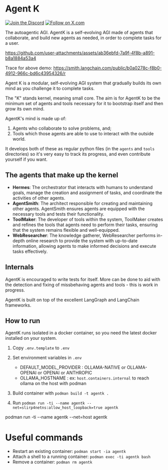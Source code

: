 # Agent K

[![Join the Discord](https://img.shields.io/badge/Discord-Join%20our%20server-5865F2?style=for-the-badge&logo=discord&logoColor=white)](https://discord.gg/3bPqJsCB) [![Follow on X.com](https://img.shields.io/badge/X.com-Follow-1DA1F2?style=for-the-badge&logo=x&logoColor=white)](https://x.com/NicerInPerson)

The autoagentic AGI. AgentK is a self-evolving AGI made of agents that collaborate, and build new agents as needed, in order to complete tasks for a user.

https://github.com/user-attachments/assets/ab36ebfd-7a9f-4f8b-a891-b8a1884a53a4

Trace for above demo: https://smith.langchain.com/public/b0a0278c-f8b0-4912-966c-bd6c43954326/r

Agent K is a modular, self-evolving AGI system that gradually builds its own mind as you challenge it to complete tasks.

The "K" stands kernel, meaning small core. The aim is for AgentK to be the minimum set of agents and tools necessary for it to bootstrap itself and then grow its own mind.

AgentK's mind is made up of:

1. Agents who collaborate to solve problems, and;
2. Tools which those agents are able to use to interact with the outside world.

It develops both of these as regular python files (in the `agents` and `tools` directories) so it's very easy to track its progress, and even contribute yourself if you want.

## The agents that make up the kernel

- **Hermes**: The orchestrator that interacts with humans to understand goals, manage the creation and assignment of tasks, and coordinate the activities of other agents.
- **AgentSmith**: The architect responsible for creating and maintaining other agents. AgentSmith ensures agents are equipped with the necessary tools and tests their functionality.
- **ToolMaker**: The developer of tools within the system, ToolMaker creates and refines the tools that agents need to perform their tasks, ensuring that the system remains flexible and well-equipped.
- **WebResearcher**: The knowledge gatherer, WebResearcher performs in-depth online research to provide the system with up-to-date information, allowing agents to make informed decisions and execute tasks effectively.

## Internals

AgentK is encouraged to write tests for itself. More can be done to aid with the detection and fixing of missbehaving agents and tools - this is work in progress.

AgentK is built on top of the excellent LangGraph and LangChain frameworks.

## How to run

AgentK runs isolated in a docker container, so you need the latest docker installed on your system.

1. Copy `.env.template` to `.env`
2. Set environment variables in `.env`
    - DEFAULT_MODEL_PROVIDER : OLLAMA-NATIVE or OLLAMA-OPENAI or OPENAI or ANTHROPIC
    - OLLAMA_HOSTNAME : ex: `host.containers.internal` to reach ollama on the host with podman

3. Build container with `podman build -t agentk .`
3. Run `podman run -ti --name agentk --net=slirp4netns:allow_host_loopback=true agentk`

podman run -ti --name agentk --net=host agentk

# Useful commands
- Restart an existing container: `podman start -ia agentk`
- Attach a shell to a running container: `podman exec -ti agentk bash`
- Remove a container: `podman rm agentk`